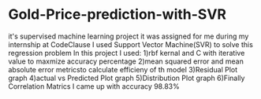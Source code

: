 # Gold-Price-prediction-with-SVR
it's supervised machine learning project it was assigned for me during my internship at CodeClause I used Support Vector Machine(SVR) to solve this regression problem 
In this project I used:
1)rbf kernal and C with iterative value to maxmize accuracy percentage
2)mean squared error and mean absolute error metricsto calculate efficieny of th model
3)Residual Plot graph
4)actual vs Predicted Plot graph
5)Distribution Plot graph
6)Finally Correlation Matrics
I came up with accuracy 98.83% 

